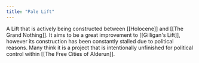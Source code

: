 ```yaml
---
title: "Pale Lift"
---
```

A Lift that is actively being constructed between [[Holocene]] and [[The Grand Nothing]]. It aims to be a great improvement to [[Gilligan's Lift]], however its construction has been constantly stalled due to political reasons. Many think it is a project that is intentionally unfinished for political control within [[The Free Cities of Alderun]].